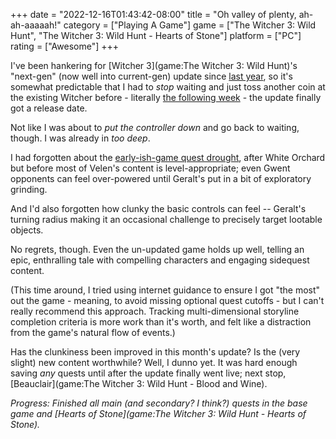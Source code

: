 +++
date = "2022-12-16T01:43:42-08:00"
title = "Oh valley of plenty, ah-ah-aaaaah!"
category = ["Playing A Game"]
game = ["The Witcher 3: Wild Hunt", "The Witcher 3: Wild Hunt - Hearts of Stone"]
platform = ["PC"]
rating = ["Awesome"]
+++

I've been hankering for [Witcher 3](game:The Witcher 3: Wild Hunt)'s "next-gen" (now well into current-gen) update since [last year](%site.BaseURL%2021/12/12/dawn-harder/), so it's somewhat predictable that I had to <i>stop</i> waiting and just toss another coin at the existing Witcher before - literally <a href="https://www.reuters.com/technology/cd-projekt-release-witcher-3-next-gen-consoles-dec-14-2022-11-14/">the following week</a> - the update finally got a release date.

Not like I was about to <i>put the controller down</i> and go back to waiting, though.  I was already in <i>too deep</i>.

I had forgotten about the [early-ish-game quest drought](%site.BaseURL%2018/06/03/lets-play-cards-gwent-wouldnt-be-bad/), after White Orchard but before most of Velen's content is level-appropriate; even Gwent opponents can feel over-powered until Geralt's put in a bit of exploratory grinding.

And I'd also forgotten how clunky the basic controls can feel -- Geralt's turning radius making it an occasional challenge to precisely target lootable objects.

No regrets, though.  Even the un-updated game holds up well, telling an epic, enthralling tale with compelling characters and engaging sidequest content.

(This time around, I tried using internet guidance to ensure I got "the most" out the game - meaning, to avoid missing optional quest cutoffs - but I can't really recommend this approach.  Tracking multi-dimensional storyline completion criteria is more work than it's worth, and felt like a distraction from the game's natural flow of events.)

Has the clunkiness been improved in this month's update?  Is the (very slight) new content worthwhile?  Well, I dunno yet.  It was hard enough saving <i>any</i> quests until after the update finally went live; next stop, [Beauclair](game:The Witcher 3: Wild Hunt - Blood and Wine).

<i>Progress: Finished all main (and secondary? I think?) quests in the base game and [Hearts of Stone](game:The Witcher 3: Wild Hunt - Hearts of Stone).</i>
